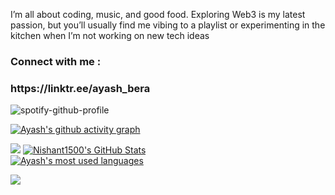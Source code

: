 I’m all about coding, music, and good food. Exploring Web3 is my latest passion, but you’ll usually find me vibing to a playlist or experimenting in the kitchen when I’m not working on new tech ideas


<h3 align="left">Connect with me :</h3>
<h3 align="left">https://linktr.ee/ayash_bera‎‎</h3>


![spotify-github-profile](https://spotify-github-profile.kittinanx.com/api/view.svg?uid=jv8ayekrwory072fth73552al&redirect=true][https://spotify-github-profile.kittinanx.com/api/view.svg?uid=jv8ayekrwory072fth73552al&cover_image=true&theme=compact&show_offline=false&background_color=121212&interchange=true)    

[![Ayash's github activity graph](https://github-readme-activity-graph.vercel.app/graph?username=Ayash-Bera&theme=high-contrast)](https://github.com/ashutosh00710/github-readme-activity-graph)

![](https://github-profile-trophy.vercel.app/?username=Ayash-Bera&theme=radical&no-frame=false&no-bg=false&margin-w=4)
[![Nishant1500's GitHub Stats](https://github-readme-stats.vercel.app/api?username=Ayash-Bera&show_icons=true&theme=radical)](https://github.com/Nishant1500?tab=overview)
<br>
<a href="https://github.com/Nishant1500?tab=overview">
<img align="center" alt="Ayash's most used languages" src="https://github-readme-stats.vercel.app/api/top-langs/?username=Ayash-Bera&layout=compact&langs_count=9&theme=radical&exclude_repo=Optifine-Mod-Coder-Pack-1.16.1,Projects"/>
<p><img align="center" src="https://github-readme-streak-stats.herokuapp.com/?user=Ayash-Bera&theme=radical" /></p>
</a>

